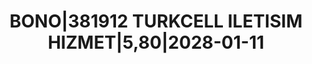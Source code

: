 ---
layout: asset
title: BONO|381912 TURKCELL ILETISIM HIZMET|5,80|2028-01-11
isin: XS1803215869
---